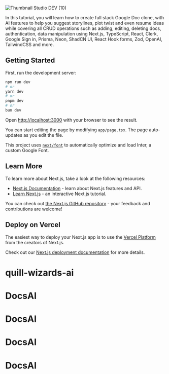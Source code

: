 ![Thumbnail Studio DEV (10)](https://github.com/oliver-gomes/quill-wizards-ai/assets/32399333/be69a15a-f658-4410-9d23-f099cb6ccedf)

In this tutorial, you will learn how to create  full stack Google Doc clone, with AI features to help you suggest storylines, plot twist and even resume ideas while covering all CRUD operations such as adding, editing, deleting docs, authentication, data manipulation using Next.js, TypeScript,  React, Clerk, Google Sign in, Prisma,  Neon, ShadCN UI, React Hook forms, Zod, OpenAI, TailwindCSS and more.

## Getting Started

First, run the development server:

```bash
npm run dev
# or
yarn dev
# or
pnpm dev
# or
bun dev
```

Open [http://localhost:3000](http://localhost:3000) with your browser to see the result.

You can start editing the page by modifying `app/page.tsx`. The page auto-updates as you edit the file.

This project uses [`next/font`](https://nextjs.org/docs/basic-features/font-optimization) to automatically optimize and load Inter, a custom Google Font.

## Learn More

To learn more about Next.js, take a look at the following resources:

- [Next.js Documentation](https://nextjs.org/docs) - learn about Next.js features and API.
- [Learn Next.js](https://nextjs.org/learn) - an interactive Next.js tutorial.

You can check out [the Next.js GitHub repository](https://github.com/vercel/next.js/) - your feedback and contributions are welcome!

## Deploy on Vercel

The easiest way to deploy your Next.js app is to use the [Vercel Platform](https://vercel.com/new?utm_medium=default-template&filter=next.js&utm_source=create-next-app&utm_campaign=create-next-app-readme) from the creators of Next.js.

Check out our [Next.js deployment documentation](https://nextjs.org/docs/deployment) for more details.
# quill-wizards-ai
# DocsAI
# DocsAI
# DocsAI
# DocsAI
